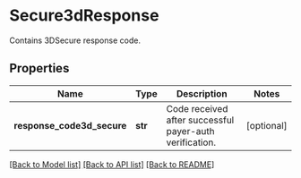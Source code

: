 # Secure3dResponse

Contains 3DSecure response code.
## Properties
Name | Type | Description | Notes
------------ | ------------- | ------------- | -------------
**response_code3d_secure** | **str** | Code received after successful payer-auth verification. | [optional] 

[[Back to Model list]](../README.md#documentation-for-models) [[Back to API list]](../README.md#documentation-for-api-endpoints) [[Back to README]](../README.md)


